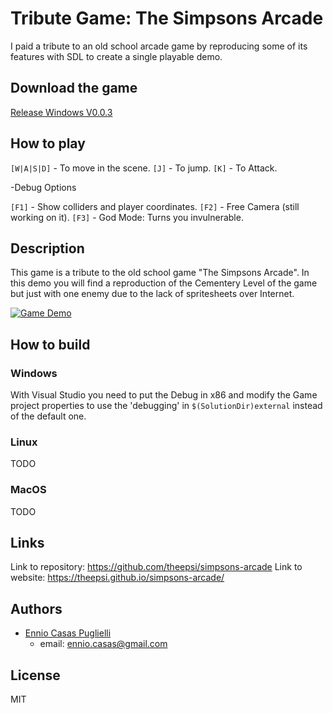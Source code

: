 # Tribute Game: The Simpsons Arcade

I paid a tribute to an old school arcade game by reproducing some of its features with SDL to create a single playable demo.

## Download the game

[Release Windows V0.0.3](https://github.com/theepsi/simpsons-arcade/releases/download/0.0.3/simpsons-arcade-release-0-0-3.zip)

## How to play

`[W|A|S|D]` - To move in the scene.
`[J]` - To jump.
`[K]` - To Attack.

-Debug Options

`[F1]` - Show colliders and player coordinates.
`[F2]` - Free Camera (still working on it).
`[F3]` - God Mode: Turns you invulnerable.

## Description

This game is a tribute to the old school game "The Simpsons Arcade".
In this demo you will find a reproduction of the Cementery Level of the game but just with one enemy due to the lack of spritesheets over Internet. 

[![Game Demo](http://img.youtube.com/vi/PgLJeB_3xRM/0.jpg)](https://www.youtube.com/watch?v=PgLJeB_3xRM "Game Demo")

## How to build

### Windows

With Visual Studio you need to put the Debug in x86 and modify the Game project properties to use the 'debugging' in `$(SolutionDir)external` instead of the default one.

### Linux

TODO

### MacOS

TODO

## Links

Link to repository: https://github.com/theepsi/simpsons-arcade
Link to website: https://theepsi.github.io/simpsons-arcade/

## Authors

* [Ennio Casas Puglielli](https://github.com/theepsi)
    * email: ennio.casas@gmail.com

## License

MIT